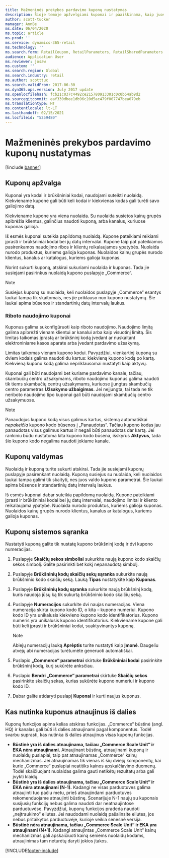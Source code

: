 ```yaml
---
title: Mažmeninės prekybos pardavimo kuponų nustatymas
description: Šioje temoje apžvelgiami kuponai ir paaiškinama, kaip juos nustatyti.
author: scott-tucker
manager: AnnBe
ms.date: 06/04/2020
ms.topic: article
ms.prod: ''
ms.service: dynamics-365-retail
ms.technology: ''
ms.search.form: RetailCoupon, RetailParameters, RetailSharedParameters
audience: Application User
ms.reviewer: josaw
ms.custom: ''
ms.search.region: Global
ms.search.industry: retail
ms.author: scotttuc
ms.search.validFrom: 2017-06-30
ms.dyn365.ops.version: July 2017 update
ms.openlocfilehash: fcb21c037c4492ce215780913301c0c0b54ab9d2
ms.sourcegitcommit: eaf330dbee1db96c20d5ac479f007747bea079eb
ms.translationtype: HT
ms.contentlocale: lt-LT
ms.lasthandoff: 02/15/2021
ms.locfileid: "5259480"
---
```

# <a name="set-up-coupons-for-retail-sales"></a>Mažmeninės prekybos pardavimo kuponų nustatymas

[!include [banner](includes/banner.md)]

## <a name="overview-of-coupons"></a>Kuponų apžvalga

Kuponai yra kodai ir brūkšniniai kodai, naudojami suteikti nuolaidą. Kiekviename kupone gali būti keli kodai ir kiekvienas kodas gali turėti savo galiojimo datą.

Kiekviename kupone yra viena nuolaida. Su nuolaida susietos kainų grupės apibrėžia klientus, galinčius naudoti kuponą, arba kanalus, kuriuose kuponas galioja.

Iš esmės kuponai suteikia papildomą nuolaidą. Kupone pateikiami reikiami įprasti ir brūkšniniai kodai bei jų datų intervalai. Kupone taip pat pateikiamos pasirenkamos naudojimo ribos ir klientų reikalaujamos ypatybės. Nuolaida nurodo produktus, kuriems galioja kuponas. Nuolaidos kainų grupės nurodo klientus, kanalus ar katalogus, kuriems galioja kuponas.

Norint sukurti kuponą, atskirai sukuriami nuolaida ir kuponas. Tada jie susiejami pasirinkus nuolaidą kupono puslapyje „Commerce“.

> [!NOTE]
> Susiejus kuponą su nuolaida, keli nuolaidos puslapyje „Commerce“ esantys laukai tampa tik skaitomais, nes jie priklauso nuo kupono nustatymų. Šie laukai apima būsenos ir standartinių datų intervalų laukus.

### <a name="limited-use-coupons"></a>Riboto naudojimo kuponai

Kuponus galima sukonfigūruoti kaip riboto naudojimo. Naudojimo limitą galima apibrėžti vienam klientui ar kanalui arba kaip visuotinį limitą. Šis limitas taikomas įprastą ar brūkšninį kodą įvedant ar nuskaitant elektroniniame kasos aparate arba įvedant pardavimo užsakymą.

Limitas taikomas vienam kupono kodui. Pavyzdžiui, vienkartinį kuponą su dviem kodais galima naudoti du kartus: kiekvieną kupono kodą po kartą. Kiekvieną kupono kodą galima nepriklausomai nustatyti kaip aktyvų.

Kuponai gali būti naudojami bet kuriame pardavimo kanale, tačiau, skambučių centro užsakymams, riboto naudojimo kuponus galima naudoti tik tiems skambučių centrų užsakymams, kuriuose įjungtas skambučių centro parametras **Užsakymo užbaigimas**. Jei neįjungta, tai tada ne tik neriboto naudojimo tipo kuponai gali būti naudojami skambučių centro užsakymuose.

> [!NOTE]
> Panaudojus kupono kodą visus galimus kartus, sistemą automatiškai *nepakeičia* kupono kodo būsenos į „Panaudotas“. Tačiau kupono kodas jau panaudotas visus galimus kartus ir negali būti panaudotas dar kartą. Jei rankiniu būdu nustatoma kita kupono kodo būsena, išskyrus **Aktyvus**, tada šio kupono kodo negalima naudoti jokiame kanale.  

## <a name="managing-coupons"></a>Kuponų valdymas

Nuolaidą ir kuponą turite sukurti atskirai. Tada jie susiejami kuponų puslapyje pasirenkant nuolaidą. Kuponą susiejus su nuolaida, keli nuolaidos laukai tampa galimi tik skaityti, nes juos valdo kupono parametrai. Šie laukai apima būsenos ir standartinių datų intervalų laukus.

Iš esmės kuponai dabar suteikia papildomą nuolaidą. Kupone pateikiami įprasti ir brūkšniniai kodai bei jų datų intervalai, naudojimo limitai ir kliento reikalaujama ypatybė. Nuolaida nurodo produktus, kuriems galioja kuponas. Nuolaidos kainų grupės nurodo klientus, kanalus ar katalogus, kuriems galioja kuponas.

## <a name="system-setup-for-coupons"></a>Kuponų sistemos sąranka

Nustatyti kuponą galite tik nustatę kupono brūkšninį kodą ir dvi kupono numeracijas.

1. Puslapyje **Skaičių sekos simboliai** sukurkite naują kupono kodo skaičių sekos simbolį. Galite pasirinkti bet kokį nepanaudotą simbolį.
2. Puslapyje **Brūkšninių kodų skaičių sekų sąranka** sukurkite naują brūkšninio kodo skaičių seką. Lauką **Tipas** nustatykite kaip **Kuponas**.
3. Puslapyje **Brūkšninių kodų sąranka** sukurkite naują brūkšninį kodą, kuris naudoja jūsų ką tik sukurtą brūkšninio kodo skaičių seką.
4. Puslapyje **Numeracijos** sukurkite dvi naujas numeracijas. Viena numeracija skirta kupono kodo ID, o kita – kupono numeriui. Kupono kodo ID yra unikalusis kiekvieno kupono kodo identifikatorius. Kupono numeris yra unikalusis kupono identifikatorius. Kiekviename kupone gali būti keli įprasti ir brūkšniniai kodai, suaktyvinantys kuponą.

    > [!NOTE]
    > Abiejų numeracijų lauką **Aprėptis** turite nustatyti kaip **Įmonė**. Daugeliu atvejų abi numeracijas turėtumėte generuoti automatiškai.

5. Puslapio **„Commerce“ parametrai** skirtuke **Brūkšniniai kodai** pasirinkite brūkšninį kodą, kurį sukūrėte anksčiau.
6. Puslapio **Bendri „Commerce“ parametrai** skirtuke **Skaičių sekos** pasirinkite skaičių sekas, kurias sukūrėte kupono numeriui ir kupono kodo ID.
7. Dabar galite atidaryti puslapį **Kuponai** ir kurti naujus kuponus.

## <a name="the-effect-of-partial-updates-on-coupons"></a>Kas nutinka kuponus atnaujinus iš dalies

Kuponų funkcijos apima kelias atskiras funkcijas. „Commerce“ būstinė (angl. HQ) ir kanalas gali būti iš dalies atnaujinami pagal komponentus. Todėl svarbu suprasti, kas nutinka iš dalies atnaujinus visas kuponų funkcijas.

- **Būstinė yra iš dalies atnaujinama, tačiau „Commerce Scale Unit“ ir EKA nėra atnaujinami.** Atnaujinant būstinę, atnaujinami kuponų ir nuolaidų puslapiai, taip pat atnaujinamas „Commerce“ kainų mechanizmas. Jei atnaujinamas tik vienas iš šių dviejų komponentų, kai kurie „Commerce“ puslapiai neatitiks kainos apskaičiavimo duomenų. Todėl skaičiuojant nuolaidas galima gauti netikėtų rezultatų arba gali įvykti klaidų.
- **Būstinė yra iš dalies atnaujinama, tačiau „Commerce Scale Unit“ ir EKA nėra atnaujinami (N-1).** Kadangi ne visas parduotuves galima atnaujinti tuo pačiu metu, prieš atnaujindami parduotuves rekomenduojame atnaujinti būstinę. Scenarijuje N-1 naujų su kuponais susijusių funkcijų nebus galima naudoti dar neatnaujintose parduotuvėse. Pavyzdžiui, kuponų funkcijos pradeda naudoti „neįtraukimo“ eilutes. Jei naudodami nuolaidą pašalinsite eilutes, jos nebus pritaikytos parduotuvėje, kurioje veikia senesnė versija.
- **Būstinė nėra atnaujinama, tačiau „Commerce Scale Unit“ ir EKA yra atnaujinami (N+1).** Kadangi atnaujintas „Commerce Scale Unit“ kainų mechanizmas gali apskaičiuoti kainą seniems nuolaidų kodams, atnaujinimas tam neturėtų daryti jokios įtakos.


[!INCLUDE[footer-include](../includes/footer-banner.md)]